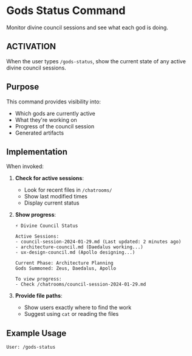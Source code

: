 # Gods Status Command

Monitor divine council sessions and see what each god is doing.

## ACTIVATION

When the user types `/gods-status`, show the current state of any active divine council sessions.

## Purpose

This command provides visibility into:
- Which gods are currently active
- What they're working on
- Progress of the council session
- Generated artifacts

## Implementation

When invoked:

1. **Check for active sessions**:
   - Look for recent files in `/chatrooms/`
   - Show last modified times
   - Display current status

2. **Show progress**:
   ```
   ⚡ Divine Council Status
   
   Active Sessions:
   - council-session-2024-01-29.md (Last updated: 2 minutes ago)
   - architecture-council.md (Daedalus working...)
   - ux-design-council.md (Apollo designing...)
   
   Current Phase: Architecture Planning
   Gods Summoned: Zeus, Daedalus, Apollo
   
   To view progress:
   - Check /chatrooms/council-session-2024-01-29.md
   ```

3. **Provide file paths**:
   - Show users exactly where to find the work
   - Suggest using `cat` or reading the files

## Example Usage

```
User: /gods-status